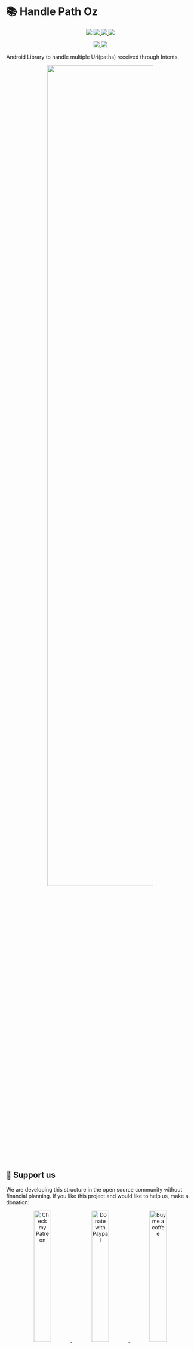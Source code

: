 # 📚 Handle Path Oz

<p align="center">
   <a title="API 16+">
        <img src="https://img.shields.io/badge/API-16%2B-orange?logo=android&logoColor=white">
    </a>
    <a href="./LICENSE" title="License">
        <img src="https://img.shields.io/github/license/onimur/handle-path-oz?label=License&logo=Apache&logoColor=white">
    </a>
    <a href="https://circleci.com/gh/onimur/handle-path-oz" title="onimur">
        <img src="https://img.shields.io/circleci/build/github/onimur/handle-path-oz?label=circleci&logo=CircleCI&logoColor=white">
    </a>
    <a href="https://play.google.com/store/apps/details?id=br.com.onimur.sample.handlepathoz" title="HandlePathOz">
        <img src="https://img.shields.io/badge/GooglePlay-SampleApp-yellow?logo=google%20play&logoColor=white">
    </a>
</p>

<p align="center">
    <a href="https://bintray.com/onimur/maven/HandlePathOz/_latestVersion" title="Bintray">
        <img src="https://img.shields.io/bintray/v/onimur/maven/HandlePathOz?label=bintray&logo=JFrog">
    </a>
    <a href="https://search.maven.org/artifact/com.github.onimur/handle-path-oz" title="Maven Central">
        <img src="https://img.shields.io/maven-central/v/com.github.onimur/handle-path-oz?color=brightgreen&label=maven%20central&logo=Apache%20Maven">
    </a>
</p>

Android Library to handle multiple Uri(paths) received through Intents.

<p align="center">
    <a title="HandlePathOz">
        <img width="75%" src=".github/resources/logo_git.png">
    </a>
</p>

## 💞 Support us

We are developing this structure in the open source community without financial planning.
If you like this project and would like to help us, make a donation:

<p align="center">
    <a href="https://www.patreon.com/onimur" target="_blank">
        <img width="30%" alt="Check my Patreon" src=".github/resources/support-patreon.png"/>
    </a>
    <a href="https://www.paypal.com/cgi-bin/webscr?cmd=_donations&business=YUTBBKXR2XCPJ" target="_blank">
        <img width="30%" alt="Donate with Paypal" src=".github/resources/support-paypal.png"/>
    </a>
    <a href="https://www.buymeacoffee.com/onimur" target="_blank">
        <img width="30%" alt="Buy me a coffee" src=".github/resources/support-buy-coffee.png"/>
    </a>
</p>

## 📝 Content

- [Sample application](#-sample-application)
- [Config](#%EF%B8%8F-config)
- [Getting start](#-getting-start)
    - [Kotlin](#-kotlin)
    - [Java](#-java)
- [Main features](#-main-features)
- [Built with](#-built-with)
- [Contributing](#-contributing)
- [License](#-license)

## 📱 Sample application

<p align="center">
    <img alt="Sample App" src=".github/resources/sample.gif"/>
</p>

### 🌱 Download release
  
You can download the sample application with the latest release [here](app/build/outputs/apk/release/HandlePathOZ.apk).

### 🌱 Install by GooglePlay 

Check the Sample App on GooglePlay

<p align="left">
    <a href="https://play.google.com/store/apps/details?id=br.com.onimur.sample.handlepathoz" target="_blank">
        <img width="25%" alt="Check HandlePathOz on Google Play" src="https://play.google.com/intl/en_gb/badges/static/images/badges/en_badge_web_generic.png"/>
    </a>
</p>

## 🛠️ Config

First check the latest [version](https://bintray.com/onimur/maven/HandlePathOz/_latestVersion).

### Gradle

In build.gradle(Module:app) within dependencies, implement:
      
```kotlin

    implementation 'com.github.onimur:handle-path-oz:1.0.3'

```

### Maven

```

    <dependency>
      <groupId>com.github.onimur</groupId>
      <artifactId>handle-path-oz</artifactId>
      <version>1.0.3</version>
      <type>pom</type>
    </dependency>

```

### Ivy

```

    <dependency org='com.github.onimur' name='handle-path-oz' rev='1.0.3'>
      <artifact name='handle-path-oz' ext='pom' ></artifact>
    </dependency>

```

## 💡 Getting start

### 🎲 Kotlin
  
#### 💫 Initialization

1.1 - In Kotlin for the implementation of the Listener you can implement it within the scope of the class, as shown below, or also as shown in item **1.2**:
 
```kotlin

  class MainActivity : AppCompatActivity(), HandlePathOzListener {
   //...
   }

```
  
`Alt+Enter` to implement the methods, we will discuss the methods later in the topic **Controller**.
Implement handlePathOz in your `onCreate()` method, as shown below:
  
```kotlin

    private lateinit var handlePathOz: HandlePathOz

    override fun onCreate(savedInstanceState: Bundle?) {
        super.onCreate(savedInstanceState)
        //Initialize HandlePathOz
        //context, listener
        handlePathOz = HandlePathOz(this, this)
    }

```

1.2 - You can also implement the Listener when initializing the class, without having to implement it within the scope of the class:
  
```kotlin

      private lateinit var handlePathOz: HandlePathOz
      private val listener = object: HandlePathOzListener{
      //implement methods
      }
  
      override fun onCreate(savedInstanceState: Bundle?) {
          super.onCreate(savedInstanceState)
          //Initialize HandlePathOz
          //context, listener
          handlePathOz = HandlePathOz(this, listener)
      }

```
     
2 - After selecting the desired files (The sample application has the entire step) in ```onActivityResult``` leave as follows:
  
```kotlin

    override fun onActivityResult(requestCode: Int, resultCode: Int, data: Intent?) {
        super.onActivityResult(requestCode, resultCode, data)
        if ((requestCode == REQUEST_OPEN_GALLERY) and (resultCode == Activity.RESULT_OK)) {
            //This extension retrieves the path of all selected files without treatment.
            val listUri = data.getListUri()

            //with the list you can update some recyclerview and switch to the method that handles Uri's.

            //set list of the Uri to handle
            //in concurrency use:
            // 1                -> for tasks sequentially
            //greater than 1    -> for the number of tasks you want to perform in parallel.
            //Nothing           -> for parallel tasks - by default the value is 10
            handlePathOz.getRealPath(listUri)
            // handlePathOz.getRealPath(listUri, 1)

            //show Progress Loading
        }
    }

```
  
#### 🎮 Controller

We have two methods in the listeners, one of which is optional:
  
```kotlin

      //On Completion (Sucess or Error)
      //If there is a cancellation or error, the entire task that was handled will be returned in the list.
      override fun onRequestHandlePathOz(listPath: List<PairPath>, tr: Throwable?) {
          //Hide Progress
          //Update the recyclerview with the list
          yourAdapter.updateListChanged(listPath.map { uri -> Uri.parse(uri.path) })
  
          //Handle any Exception (Optional)
          tr?.let {
              Toast.makeText(this, "${it.message}", Toast.LENGTH_SHORT).show()
          }
      }
  
      //This method is Optional
      override fun onLoading(currentUri: Int) {
          //Update UI with the current Uri
          //progressLoading.setText = "${currentUri}/${listUri.size}"
      }

```

 #### ☁️ Cloud files and Unknown Providers
  
If the selected file was from Dropbox,Google Drive, OneDrive or an unknown file provider, it will then be copied/created in
InternalStorage/Android/data/your.package.name/files/Temp/sameFileNameAndExtension
When you want to delete the generated files call:
  
```kotlin

   handlePathOz.deleteTemporaryFiles()

```
  
#### 💣 Cancel the tasks
  
There are two methods for canceling tasks, ```cancelTask()``` and ```onDestroy()```.
  
**handlePathOz.cancelTask() ->** Can be called as a button action for canceling or by progressBar (As shown in the demo application).
In the cancellation of the task by this method, all Uri that was treated will be passed in the ```onRequestHandlePathOz()``` method.
  
**handlePathOz.onDestroy() ->**  It can be called with the Activity or fragment's  ```onDestroy()``` method. 
This method destroys the task and its cancellation does not update anything and cannot be restarted.
Example of use:
  
```kotlin

    override fun onDestroy() {
        handlePathOz.onDestroy()
        //You can delete the temporary files here as well.
        super.onDestroy()
    }

```

---

### 🎲 Java
  
#### 💫 Initialization

The implementation of the Listener you can implement it within the scope of the class, as shown below:
  
```java

     public class MainActivity extends AppCompatActivity implements HandlePathOzListener {
      //
      }

```

`Alt+Enter` to implement the methods, we will discuss the methods later in the topic **Controller**.
Implement handlePathOz in your `onCreate()` method, as shown below:
  
```java

    private HandlePathOz handlePathOz;

    @Override
    protected void onCreate(Bundle savedInstanceState) {
        super.onCreate(savedInstanceState);
        setContentView(R.layout.activity_main);

        //Initialize HandlePathOz
        //context, listener
        handlePathOz = HandlePathOz(this, this)
    }

```

After selecting the desired files (The sample application has the entire step) in ```onActivityResult``` leave as follows:
  
```java

    @Override
    protected void onActivityResult(int requestCode, int resultCode, Intent data) {
        super.onActivityResult(requestCode, resultCode, data);
        if (requestCode == REQUEST_OPEN_GALLERY && resultCode == RESULT_OK) {
            //This extension retrieves the path of all selected files without treatment.
            listUri = getListUri(data);

            //with the list you can update some recyclerview and switch to the method that handles Uri's.


            //set list of the Uri to handle
            //in concurrency use:
            // 1                -> for tasks sequentially
            //greater than 1    -> for the number of tasks you want to perform in parallel.
            //Nothing           -> for parallel tasks - by default the value is 10
            handlePathOz.getRealPath(listUri);
            // handlePathOz.getRealPath(listUri, 1)

            //show Progress Loading
        }
    }

```
  
#### 🎮 Controller
  
We have two methods in the listeners, one of which is optional:
    
```java

        //On Completion (Sucess or Error)
        //If there is a cancellation or error, the entire task that was handled will be returned in the list.
       @Override
       public void onRequestHandlePathOz(@NonNull List<PairPath> listPath, Throwable tr) {
            //Hide Progress
            //Update the recyclerview with the list
            //Update the adapter
            List<Uri> listUri = new ArrayList<>();
            for (int i = 0; i < listPath.size(); i++) {
                Uri uri = Uri.parse(listPath.get(i).getPath());
                listUri.add(uri);
            }
            yourAdapter.updateListChanged(listUri);
    
            //Handle Exception (Optional)
            if (throwable != null) {
                Toast.makeText(this, throwable.getMessage(), Toast.LENGTH_SHORT).show();
            }
       }

       //This method is Optional
       @Override
       public void onLoading(int currentUri) {
           //Update UI with the current Uri
           //progressLoading.setText(currentUri + "/" + listUri.size());
       }

```

#### ☁️ Cloud files and Unknown Providers
  
If the selected file was from Dropbox,Google Drive, OneDrive or an unknown file provider, it will then be copied/created in
InternalStorage/Android/data/your.package.name/files/Temp/sameFileNameAndExtension
When you want to delete the generated files call:
  
```java

   handlePathOz.deleteTemporaryFiles()

```
  
#### 💣 Cancel the tasks
  
There are two methods for canceling tasks, ```cancelTask()``` and ```onDestroy()```.
  
**handlePathOz.cancelTask() ->** Can be called as a button action for canceling or by progressBar (As shown in the demo application).
In the cancellation of the task by this method, all Uri that was treated will be passed in the ```onRequestHandlePathOz()``` method.
  
**handlePathOz.onDestroy() ->**  It can be called with the Activity or fragment's  ```onDestroy()``` method. 
This method destroys the task and its cancellation does not update anything and cannot be restarted.
Example of use:
  
```java

    @Override
    public void onDestroy() {
        handlePathOz.onDestroy();
        //You can delete the temporary files here as well.
        super.onDestroy();
    }

```
  
## 🔍 Main features

- [Kotlin Coroutines/Flow](https://kotlinlang.org/docs/reference/coroutines-overview.html) 
- Parse Uri
- Multiple tasks in parallel

## 📐 Built with

  * [Android Studio 4.0](https://developer.android.com/studio)
  
## 🧩 Contributing

This project is open-source, so feel free to fork, or to share your ideas and changes to improve the project, check with more details below.

- 💬 [Contributing](docs/CONTRIBUTING.md)
- 👮🏼 [Code of conduct](docs/CODE_OF_CONDUCT.md)
- 😷 [Support](docs/SUPPORT.md)

## 📃 License

    Copyright (c) 2020, HandlePathOz.

    Licensed under the Apache License, Version 2.0 (the "License");
    you may not use this file except in compliance with the License.
    You may obtain a copy of the License at

    http://www.apache.org/licenses/LICENSE-2.0

    Unless required by applicable law or agreed to in writing, software
    distributed under the License is distributed on an "AS IS" BASIS,
    WITHOUT WARRANTIES OR CONDITIONS OF ANY KIND, either express or implied.
    See the License for the specific language governing permissions and
    limitations under the License.

  * [Apache License 2.0](./LICENSE)
